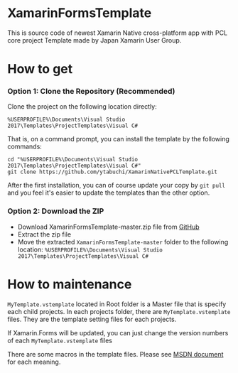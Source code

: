 # XamarinFormsTemplate

This is source code of newest Xamarin Native cross-platform app with PCL core project Template made by Japan Xamarin User Group.

# How to get

### Option 1: Clone the Repository (Recommended)

Clone the project on the following location directly:

```%USERPROFILE%\Documents\Visual Studio 2017\Templates\ProjectTemplates\Visual C#```

That is, on a command prompt, you can install the template by the following commands:

```
cd "%USERPROFILE%\Documents\Visual Studio 2017\Templates\ProjectTemplates\Visual C#"
git clone https://github.com/ytabuchi/XamarinNativePCLTemplate.git
```

After the first installation, you can of course update your copy by ```git pull``` and you feel it's easier to update the templates than the other option.

### Option 2: Download the ZIP

- Download XamarinFormsTemplate-master.zip file from [GitHub](https://github.com/ytabuchi/XamarinNativePCLTemplate/archive/master.zip)
- Extract the zip file
- Move the extracted ```XamarinFormsTemplate-master``` folder to the following location:
```%USERPROFILE%\Documents\Visual Studio 2017\Templates\ProjectTemplates\Visual C#```

# How to maintenance

`MyTemplate.vstemplate` located in Root folder is a Master file that is specify each child projects.
In each projects folder, there are `MyTemplate.vstemplate` files. They are the template setting files for each projects.

If Xamarin.Forms will be updated, you can just change the version numbers of each `MyTemplate.vstemplate` files

There are some macros in the template files. Please see [MSDN document](https://msdn.microsoft.com/ja-jp/library/eehb4faa.aspx) for each meaning.
